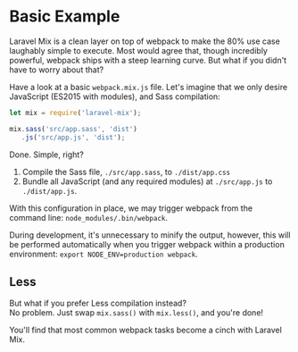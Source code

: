 # Basic Example

Laravel Mix is a clean layer on top of webpack to make the 80% use case laughably simple to execute. Most would agree that, though incredibly powerful, webpack ships with a steep learning curve. But what if you didn't have to worry about that?

Have a look at a basic `webpack.mix.js` file. Let's imagine that we only desire JavaScript \(ES2015 with modules\), and Sass compilation:

```js
let mix = require('laravel-mix');

mix.sass('src/app.sass', 'dist')
   .js('src/app.js', 'dist');
```

Done. Simple, right?

1. Compile the Sass file, `./src/app.sass`, to `./dist/app.css`
2. Bundle all JavaScript \(and any required modules\) at `./src/app.js` to `./dist/app.js`.

With this configuration in place, we may trigger webpack from the command line: `node_modules/.bin/webpack`.

During development, it's unnecessary to minify the output, however, this will be performed automatically when you trigger webpack within a production environment: `export NODE_ENV=production webpack`.

## Less

But what if you prefer Less compilation instead?  
No problem. Just swap `mix.sass()` with `mix.less()`, and you're done!

You'll find that most common webpack tasks become a cinch with Laravel Mix.

